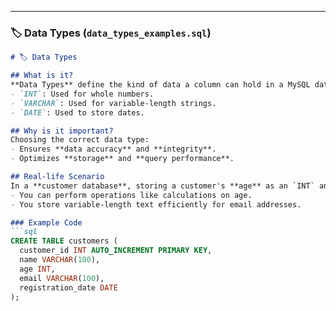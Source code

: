 
---

### 🏷️ Data Types (`data_types_examples.sql`)

```markdown
# 🏷️ Data Types

## What is it?
**Data Types** define the kind of data a column can hold in a MySQL database, such as:
- `INT`: Used for whole numbers.
- `VARCHAR`: Used for variable-length strings.
- `DATE`: Used to store dates.

## Why is it important?
Choosing the correct data type:
- Ensures **data accuracy** and **integrity**.
- Optimizes **storage** and **query performance**.

## Real-life Scenario
In a **customer database**, storing a customer's **age** as an `INT` and their **email address** as a `VARCHAR` makes sure:
- You can perform operations like calculations on age.
- You store variable-length text efficiently for email addresses.

### Example Code
```sql
CREATE TABLE customers (
  customer_id INT AUTO_INCREMENT PRIMARY KEY,
  name VARCHAR(100),
  age INT,
  email VARCHAR(100),
  registration_date DATE
);
